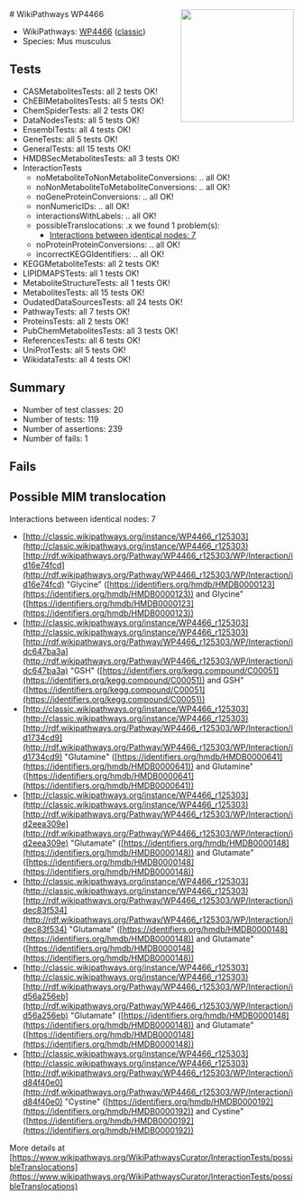 <img style="float: right; width: 200px" src="https://upload.wikimedia.org/wikipedia/commons/thumb/8/83/Wplogo_with_text_500.png/640px-Wplogo_with_text_500.png" />
# WikiPathways WP4466

* WikiPathways: [WP4466](https://wikipathways.org/pathways/WP4466) ([classic](https://classic.wikipathways.org/instance/WP4466))
* Species: Mus musculus
## Tests
* CASMetabolitesTests: all 2 tests OK!
* ChEBIMetabolitesTests: all 5 tests OK!
* ChemSpiderTests: all 2 tests OK!
* DataNodesTests: all 5 tests OK!
* EnsemblTests: all 4 tests OK!
* GeneTests: all 5 tests OK!
* GeneralTests: all 15 tests OK!
* HMDBSecMetabolitesTests: all 3 tests OK!
* InteractionTests
    * noMetaboliteToNonMetaboliteConversions: .. all OK!
    * noNonMetaboliteToMetaboliteConversions: .. all OK!
    * noGeneProteinConversions: .. all OK!
    * nonNumericIDs: .. all OK!
    * interactionsWithLabels: .. all OK!
    * possibleTranslocations: .x we found 1 problem(s):
        * [Interactions between identical nodes: 7](#1c11820c)
    * noProteinProteinConversions: .. all OK!
    * incorrectKEGGIdentifiers: .. all OK!
* KEGGMetaboliteTests: all 2 tests OK!
* LIPIDMAPSTests: all 1 tests OK!
* MetaboliteStructureTests: all 1 tests OK!
* MetabolitesTests: all 15 tests OK!
* OudatedDataSourcesTests: all 24 tests OK!
* PathwayTests: all 7 tests OK!
* ProteinsTests: all 2 tests OK!
* PubChemMetabolitesTests: all 3 tests OK!
* ReferencesTests: all 6 tests OK!
* UniProtTests: all 5 tests OK!
* WikidataTests: all 4 tests OK!


## Summary

* Number of test classes: 20
* Number of tests: 119
* Number of assertions: 239
* Number of fails: 1

## Fails

<a name="1c11820c" />

## Possible MIM translocation

Interactions between identical nodes: 7

* [http://classic.wikipathways.org/instance/WP4466_r125303](http://classic.wikipathways.org/instance/WP4466_r125303) [http://rdf.wikipathways.org/Pathway/WP4466_r125303/WP/Interaction/id16e74fcd](http://rdf.wikipathways.org/Pathway/WP4466_r125303/WP/Interaction/id16e74fcd) "Glycine" ([https://identifiers.org/hmdb/HMDB0000123](https://identifiers.org/hmdb/HMDB0000123)) and 
Glycine" ([https://identifiers.org/hmdb/HMDB0000123](https://identifiers.org/hmdb/HMDB0000123))
* [http://classic.wikipathways.org/instance/WP4466_r125303](http://classic.wikipathways.org/instance/WP4466_r125303) [http://rdf.wikipathways.org/Pathway/WP4466_r125303/WP/Interaction/idc647ba3a](http://rdf.wikipathways.org/Pathway/WP4466_r125303/WP/Interaction/idc647ba3a) "GSH" ([https://identifiers.org/kegg.compound/C00051](https://identifiers.org/kegg.compound/C00051)) and 
GSH" ([https://identifiers.org/kegg.compound/C00051](https://identifiers.org/kegg.compound/C00051))
* [http://classic.wikipathways.org/instance/WP4466_r125303](http://classic.wikipathways.org/instance/WP4466_r125303) [http://rdf.wikipathways.org/Pathway/WP4466_r125303/WP/Interaction/id1734cd9](http://rdf.wikipathways.org/Pathway/WP4466_r125303/WP/Interaction/id1734cd9) "Glutamine" ([https://identifiers.org/hmdb/HMDB0000641](https://identifiers.org/hmdb/HMDB0000641)) and 
Glutamine" ([https://identifiers.org/hmdb/HMDB0000641](https://identifiers.org/hmdb/HMDB0000641))
* [http://classic.wikipathways.org/instance/WP4466_r125303](http://classic.wikipathways.org/instance/WP4466_r125303) [http://rdf.wikipathways.org/Pathway/WP4466_r125303/WP/Interaction/id2eea309e](http://rdf.wikipathways.org/Pathway/WP4466_r125303/WP/Interaction/id2eea309e) "Glutamate" ([https://identifiers.org/hmdb/HMDB0000148](https://identifiers.org/hmdb/HMDB0000148)) and 
Glutamate" ([https://identifiers.org/hmdb/HMDB0000148](https://identifiers.org/hmdb/HMDB0000148))
* [http://classic.wikipathways.org/instance/WP4466_r125303](http://classic.wikipathways.org/instance/WP4466_r125303) [http://rdf.wikipathways.org/Pathway/WP4466_r125303/WP/Interaction/idec83f534](http://rdf.wikipathways.org/Pathway/WP4466_r125303/WP/Interaction/idec83f534) "Glutamate" ([https://identifiers.org/hmdb/HMDB0000148](https://identifiers.org/hmdb/HMDB0000148)) and 
Glutamate" ([https://identifiers.org/hmdb/HMDB0000148](https://identifiers.org/hmdb/HMDB0000148))
* [http://classic.wikipathways.org/instance/WP4466_r125303](http://classic.wikipathways.org/instance/WP4466_r125303) [http://rdf.wikipathways.org/Pathway/WP4466_r125303/WP/Interaction/id56a256eb](http://rdf.wikipathways.org/Pathway/WP4466_r125303/WP/Interaction/id56a256eb) "Glutamate" ([https://identifiers.org/hmdb/HMDB0000148](https://identifiers.org/hmdb/HMDB0000148)) and 
Glutamate" ([https://identifiers.org/hmdb/HMDB0000148](https://identifiers.org/hmdb/HMDB0000148))
* [http://classic.wikipathways.org/instance/WP4466_r125303](http://classic.wikipathways.org/instance/WP4466_r125303) [http://rdf.wikipathways.org/Pathway/WP4466_r125303/WP/Interaction/id84f40e0](http://rdf.wikipathways.org/Pathway/WP4466_r125303/WP/Interaction/id84f40e0) "Cystine" ([https://identifiers.org/hmdb/HMDB0000192](https://identifiers.org/hmdb/HMDB0000192)) and 
Cystine" ([https://identifiers.org/hmdb/HMDB0000192](https://identifiers.org/hmdb/HMDB0000192))


More details at [https://www.wikipathways.org/WikiPathwaysCurator/InteractionTests/possibleTranslocations](https://www.wikipathways.org/WikiPathwaysCurator/InteractionTests/possibleTranslocations)

